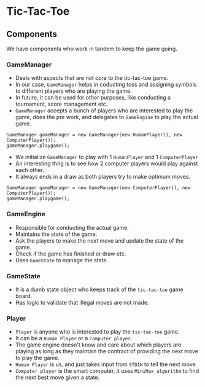 # Tic-Tac-Toe

## Components

We have components who work in tandem to keep the game going.

### GameManager
- Deals with aspects that are not core to the tic-tac-toe game. 
- In our case, `GameManager` helps in coducting toss and assigning symbols to different players who are playing the game.
- In future, it can be used for other purposes, like conducting a tournament, score management etc.
- `GameManager` accepts a bunch of players who are interested to play the game, does the pre work, and delegates to `GameEngine` to play the actual game.

```
GameManager gameManager = new GameManager(new HumanPlayer(), new ComputerPlayer());
gameManager.playgame();
```
- We initialize `GameManager` to play with 1 `HumanPlayer` and 1 `ComputerPlayer`
- An interesting thng is to see how 2 computer players would play against each other.
- It always ends in a draw as both players try to make optimum moves.
```
GameManager gameManager = new GameManager(new ComputerPlayer(), new ComputerPlayer());
gameManager.playgame();
```

### GameEngine
- Responsible for conducting the actual game.
- Maintains the state of the game.
- Ask the players to make the next move and update the state of the game.
- Check if the game has finished or draw etc.
- Uses `GameState` to manage the state.

### GameState
- It is a dumb state object who keeps track of the `tic-tac-toe` game board.
- Has logic to validate that illegal moves are not made.

### Player
- `Player` is anyone who is interested to play the `tic-tac-toe` game.
- It can be a `Human Player` or a `Computer player`.
- The game engine doesn't know and care about which players are playing as long as they maintain the contract of providing the next move to play the game.
- `Human Player` is us, and just takes input from `STDIN` to tell the next move.
- `Computer player` is the smart computer, it uses `MiniMax algorithm` to find the next best move given a state.
